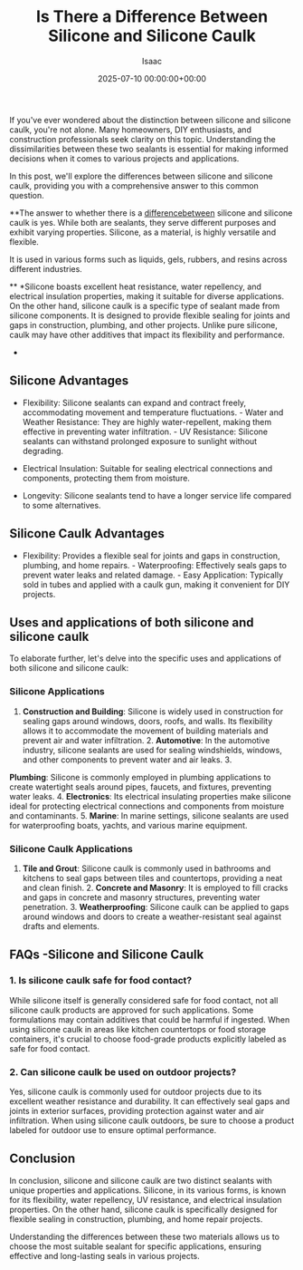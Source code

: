 ﻿---
title: Is There a Difference Between Silicone and Silicone Caulk
description: If you've ever wondered about the distinction between silicone and silicone caulk, you're not alone. Many homeowners, DIY enthusiasts, and construction...
slug: /is-there-a-difference-between-silicone-and-silicone-caulk/
date: 2025-07-10 00:00:00+00:00
lastmod: 2025-07-10 00:00:00+03:00
author: Isaac
categories:
- DIY Paintings
tags:
- diy-paintings
- difference
- between
layout: post
---

If you've ever wondered about the distinction between silicone and silicone caulk, you're not alone. Many homeowners, DIY enthusiasts, and construction professionals seek clarity on this topic. Understanding the dissimilarities between these two sealants is essential for making informed decisions when it comes to various projects and applications.

In this post, we'll explore the differences between silicone and silicone caulk, providing you with a comprehensive answer to this common question.

**The answer to whether there is a [difference](https://pestpolicy.com/difference-between-a-bee-and-a-wasps-nest/)[between](https://pestpolicy.com/difference-between-ceiling-paint-and-wall-paint/) silicone and silicone caulk is yes. While both are sealants, they serve different purposes and exhibit varying properties. Silicone, as a material, is highly versatile and flexible.

It is used in various forms such as liquids, gels, rubbers, and resins across different industries.

** *Silicone boasts excellent heat resistance, water repellency, and electrical insulation properties, making it suitable for diverse applications. On the other hand, silicone caulk is a specific type of sealant made from silicone components. It is designed to provide flexible sealing for joints and gaps in construction, plumbing, and other projects. Unlike pure silicone, caulk may have other additives that impact its flexibility and performance.

*

##  **Silicone Advantages**

- Flexibility: Silicone sealants can expand and contract freely, accommodating movement and temperature fluctuations. - Water and Weather Resistance: They are highly water-repellent, making them effective in preventing water infiltration. - UV Resistance: Silicone sealants can withstand prolonged exposure to sunlight without degrading.

- Electrical Insulation: Suitable for sealing electrical connections and components, protecting them from moisture.

- Longevity: Silicone sealants tend to have a longer service life compared to some alternatives.

##  **Silicone Caulk Advantages**

- Flexibility: Provides a flexible seal for joints and gaps in construction, plumbing, and home repairs. - Waterproofing: Effectively seals gaps to prevent water leaks and related damage. - Easy Application: Typically sold in tubes and applied with a caulk gun, making it convenient for DIY projects.

##  Uses and applications of both silicone and silicone caulk

To elaborate further, let's delve into the specific uses and applications of both silicone and silicone caulk:

###  **Silicone Applications**

1. **Construction and Building**: Silicone is widely used in construction for sealing gaps around windows, doors, roofs, and walls. Its flexibility allows it to accommodate the movement of building materials and prevent air and water infiltration. 2. **Automotive**: In the automotive industry, silicone sealants are used for sealing windshields, windows, and other components to prevent water and air leaks. 3.

**Plumbing**: Silicone is commonly employed in plumbing applications to create watertight seals around pipes, faucets, and fixtures, preventing water leaks. 4. **Electronics**: Its electrical insulating properties make silicone ideal for protecting electrical connections and components from moisture and contaminants. 5. **Marine**: In marine settings, silicone sealants are used for waterproofing boats, yachts, and various marine equipment.

###  **Silicone Caulk Applications**

1. **Tile and Grout**: Silicone caulk is commonly used in bathrooms and kitchens to seal gaps between tiles and countertops, providing a neat and clean finish. 2. **Concrete and Masonry**: It is employed to fill cracks and gaps in concrete and masonry structures, preventing water penetration. 3. **Weatherproofing**: Silicone caulk can be applied to gaps around windows and doors to create a weather-resistant seal against drafts and elements.

##  FAQs -**Silicone and Silicone Caulk**

###  **1. Is silicone caulk safe for food contact?**

While silicone itself is generally considered safe for food contact, not all silicone caulk products are approved for such applications. Some formulations may contain additives that could be harmful if ingested. When using silicone caulk in areas like kitchen countertops or food storage containers, it's crucial to choose food-grade products explicitly labeled as safe for food contact.

###  **2. Can silicone caulk be used on outdoor projects?**

Yes, silicone caulk is commonly used for outdoor projects due to its excellent weather resistance and durability. It can effectively seal gaps and joints in exterior surfaces, providing protection against water and air infiltration. When using silicone caulk outdoors, be sure to choose a product labeled for outdoor use to ensure optimal performance.

##  **Conclusion**

In conclusion, silicone and silicone caulk are two distinct sealants with unique properties and applications. Silicone, in its various forms, is known for its flexibility, water repellency, UV resistance, and electrical insulation properties. On the other hand, silicone caulk is specifically designed for flexible sealing in construction, plumbing, and home repair projects.

Understanding the differences between these two materials allows us to choose the most suitable sealant for specific applications, ensuring effective and long-lasting seals in various projects.

